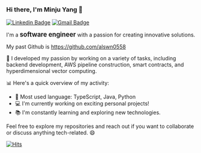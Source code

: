 ### Hi there, I'm Minju Yang 👋
[![Linkedin Badge](https://img.shields.io/badge/-LinkedIn-blue?style=flat-square&logo=Linkedin&logoColor=white&link=https://www.linkedin.com/in/minju-yang-362614225/)](https://www.linkedin.com/in/minju-yang-362614225/)
[![Gmail Badge](https://img.shields.io/badge/Gmail-d14836?style=flat-square&logo=Gmail&logoColor=white&link=mailto:alswn0558@gmail.com)](mailto:alswn0558@gmail.com)
	

I'm a <strong style="font-size: larger;">software engineer</strong> with a passion for creating innovative solutions. 

My past Github is <a href="https://github.com/alswn0558"> https://github.com/alswn0558 </a> 
</br>

🚀 I developed my passion by working on a variety of tasks, including backend development, AWS pipeline construction, smart contracts, and hyperdimensional vector computing.

📊 Here's a quick overview of my activity:

- 🔧 Most used language: TypeScript, Java, Python
- 💻 I'm currently working on exciting personal projects!
- 📚 I'm constantly learning and exploring new technologies.






Feel free to explore my repositories and reach out if you want to collaborate or discuss anything tech-related. 😄


[![Hits](https://hits.seeyoufarm.com/api/count/incr/badge.svg?url=https%3A%2F%2Fgithub.com%2Fminjuyang56&count_bg=%2379C83D&title_bg=%23555555&icon=&icon_color=%23E7E7E7&title=hits&edge_flat=false)](https://hits.seeyoufarm.com)

<!--
**minjuyang56/minjuyang56** is a ✨ _special_ ✨ repository because its `README.md` (this file) appears on your GitHub profile.

Here are some ideas to get you started:

- 🔭 I’m currently working on ...
- 🌱 I’m currently learning ...
- 👯 I’m looking to collaborate on ...
- 🤔 I’m looking for help with ...
- 💬 Ask me about ...
- 📫 How to reach me: ...
- 😄 Pronouns: ...
- ⚡ Fun fact: ...
-->
